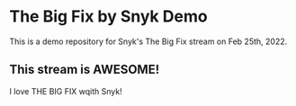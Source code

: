 # The Big Fix by Snyk Demo

This is a demo repository for Snyk's The Big Fix stream on Feb 25th, 2022.

## This stream is AWESOME!

I love THE BIG FIX wqith Snyk!